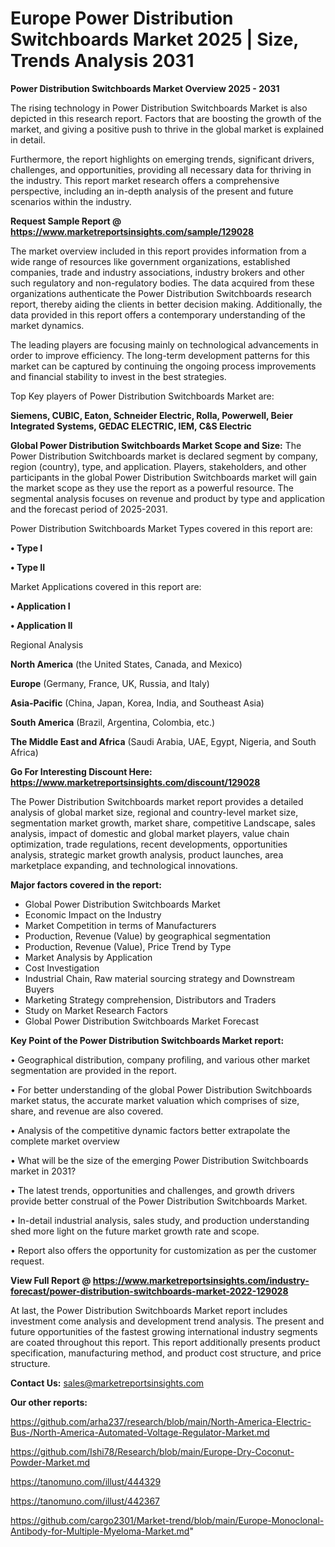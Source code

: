  # Europe Power Distribution Switchboards Market 2025 | Size, Trends Analysis 2031

<Strong> Power Distribution Switchboards Market Overview 2025 - 2031</strong>

The rising technology in Power Distribution Switchboards Market is also depicted in this research report. Factors that are boosting the growth of the market, and giving a positive push to thrive in the global market is explained in detail.

Furthermore, the report highlights on emerging trends, significant drivers, challenges, and opportunities, providing all necessary data for thriving in the industry. This report market research offers a comprehensive perspective, including an in-depth analysis of the present and future scenarios within the industry.

<strong>Request Sample Report @ <a href=https://www.marketreportsinsights.com/sample/129028>https://www.marketreportsinsights.com/sample/129028</a></strong>

The market overview included in this report provides information from a wide range of resources like government organizations, established companies, trade and industry associations, industry brokers and other such regulatory and non-regulatory bodies. The data acquired from these organizations authenticate the Power Distribution Switchboards research report, thereby aiding the clients in better decision making. Additionally, the data provided in this report offers a contemporary understanding of the market dynamics.

The leading players are focusing mainly on technological advancements in order to improve efficiency. The long-term development patterns for this market can be captured by continuing the ongoing process improvements and financial stability to invest in the best strategies.

Top Key players of Power Distribution Switchboards Market are:

<strong>Siemens, CUBIC, Eaton, Schneider Electric, Rolla, Powerwell, Beier Integrated Systems, GEDAC ELECTRIC, IEM, C&S Electric</strong>

<strong><b>Global Power Distribution Switchboards Market Scope and Size:</b></strong>
The Power Distribution Switchboards market is declared segment by company, region (country), type, and application. Players, stakeholders, and other participants in the global Power Distribution Switchboards market will gain the market scope as they use the report as a powerful resource. The segmental analysis focuses on revenue and product by type and application and the forecast period of 2025-2031.

Power Distribution Switchboards Market Types covered in this report are:

<strong>• Type I

• Type II</strong>

Market Applications covered in this report are:

<strong>• Application I

• Application II</strong> 

Regional Analysis

<strong>North America</strong> (the United States, Canada, and Mexico)

<strong>Europe</strong> (Germany, France, UK, Russia, and Italy)

<strong>Asia-Pacific</strong> (China, Japan, Korea, India, and Southeast Asia)

<strong>South America</strong> (Brazil, Argentina, Colombia, etc.)

<strong>The Middle East and Africa</strong> (Saudi Arabia, UAE, Egypt, Nigeria, and South Africa)

<strong>Go For Interesting Discount Here: <a href=https://www.marketreportsinsights.com/discount/129028>https://www.marketreportsinsights.com/discount/129028</a></strong>

The Power Distribution Switchboards market report provides a detailed analysis of global market size, regional and country-level market size, segmentation market growth, market share, competitive Landscape, sales analysis, impact of domestic and global market players, value chain optimization, trade regulations, recent developments, opportunities analysis, strategic market growth analysis, product launches, area marketplace expanding, and technological innovations.

<strong><b>Major factors covered in the report:</b></strong>
<ul>
  <li>Global Power Distribution Switchboards Market </li>
  <li>Economic Impact on the Industry</li>
  <li>Market Competition in terms of Manufacturers</li>
  <li>Production, Revenue (Value) by geographical segmentation</li>
  <li>Production, Revenue (Value), Price Trend by Type</li>
  <li>Market Analysis by Application</li>
  <li>Cost Investigation</li>
  <li>Industrial Chain, Raw material sourcing strategy and Downstream Buyers</li>
  <li>Marketing Strategy comprehension, Distributors and Traders</li>
  <li>Study on Market Research Factors</li>
  <li>Global Power Distribution Switchboards Market Forecast</li>
</ul>

<strong><b>Key Point of the Power Distribution Switchboards Market report:</b></strong>

• Geographical distribution, company profiling, and various other market segmentation are provided in the report.

• For better understanding of the global Power Distribution Switchboards market status, the accurate market valuation which comprises of size, share, and revenue are also covered.

• Analysis of the competitive dynamic factors better extrapolate the complete market overview

• What will be the size of the emerging Power Distribution Switchboards market in 2031?

• The latest trends, opportunities and challenges, and growth drivers provide better construal of the Power Distribution Switchboards Market.

• In-detail industrial analysis, sales study, and production understanding shed more light on the future market growth rate and scope.

• Report also offers the opportunity for customization as per the customer request.

<strong><b>View Full Report @ <a href=https://www.marketreportsinsights.com/industry-forecast/power-distribution-switchboards-market-2022-129028>https://www.marketreportsinsights.com/industry-forecast/power-distribution-switchboards-market-2022-129028</a></b></strong>


At last, the Power Distribution Switchboards Market report includes investment come analysis and development trend analysis. The present and future opportunities of the fastest growing international industry segments are coated throughout this report. This report additionally presents product specification, manufacturing method, and product cost structure, and price structure.

<strong>Contact Us:</strong>
sales@marketreportsinsights.com

<strong>Our other reports:</strong>

<a href=https://github.com/arha237/research/blob/main/North-America-Electric-Bus-/North-America-Automated-Voltage-Regulator-Market.md>https://github.com/arha237/research/blob/main/North-America-Electric-Bus-/North-America-Automated-Voltage-Regulator-Market.md</a>

<a href=https://github.com/Ishi78/Research/blob/main/Europe-Dry-Coconut-Powder-Market.md>https://github.com/Ishi78/Research/blob/main/Europe-Dry-Coconut-Powder-Market.md</a>

<a href=https://tanomuno.com/illust/444329>https://tanomuno.com/illust/444329</a>

<a href=https://tanomuno.com/illust/442367>https://tanomuno.com/illust/442367</a>

<a href=https://github.com/cargo2301/Market-trend/blob/main/Europe-Monoclonal-Antibody-for-Multiple-Myeloma-Market.md>https://github.com/cargo2301/Market-trend/blob/main/Europe-Monoclonal-Antibody-for-Multiple-Myeloma-Market.md</a>"
